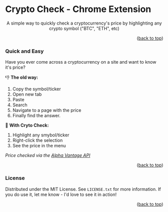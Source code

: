 # Crypto Check - Chrome Extension

<div id="top"></div>
  <p align="center">
    A simple way to quickly check a cryptocurrency's price by highlighting any crypto symbol ("BTC", "ETH", etc) 
    <br />
  </p>
</div>

<p align="right">(<a href="#top">back to top</a>)</p>

### Quick and Easy

Have you ever come across a cryptocurrency on a site and want to know it's price?

👎 **The old way:**

1. Copy the symbol/ticker
2. Open new tab
3. Paste
4. Search
5. Navigate to a page with the price
6. Finally find the answer.

🤩 **With Cryto Check:**

1. Highlight any smybol/ticker
2. Right-click the selection
3. See the price in the menu


*Price checked via the <a href="https://www.alphavantage.co/" target="_blank">Alpha Vantage API</a>*

<p align="right">(<a href="#top">back to top</a>)</p>

### License

Distributed under the MIT License. See `LICENSE.txt` for more information.
If you do use it, let me know - I'd love to see it in action!

<p align="right">(<a href="#top">back to top</a>)</p>
